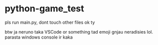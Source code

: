 # python-game_test


pls run main.py, dont touch other files ok ty


btw ja neruno taka VSCode or something tad emoji gnjau neradisies lol. parasta windows console ir kaka
